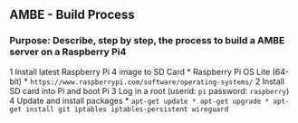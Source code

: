 ## AMBE - Build Process
### Purpose: Describe, step by step, the process to build a AMBE server on a Raspberry Pi4

1	Install latest Raspberry Pi 4 image to SD Card
	* Raspberry Pi OS Lite (64-bit)
	* `https://www.raspberrypi.com/software/operating-systems/`
2	Install SD card into Pi and boot Pi
3	Log in a root (userid: `pi` password: `raspberry`)
4	Update and install packages
		* `apt-get update
		* apt-get upgrade
		* apt-get install git iptables iptables-persistent wireguard`
